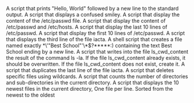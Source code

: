 A script that prints "Hello, World" followed by a new line to the standard output.
A script that displays a confused smiley.
A script that display the content of the /etc/passwd file.
A script that display the content of /etc/passwd and /etc/hosts.
A script that display the last 10 lines of /etc/passwd.
A script that display the first 10 lines of /etc/passwd.
A script that displays the third line of the file iacta.
A shell script that creates a file named exactly \*\\'"Best School"\'\\*$\?\*\*\*\*\*:) containing the text Best School ending by a new line.
A script that writes into the file ls_cwd_content the result of the command ls -la. If the file ls_cwd_content already exists, it should be overwritten. If the file ls_cwd_content does not exist, create it.
A script that duplicates the last line of the file iacta.
A script that deletes specific files using wildcards.
A script that counts the number of directories and sub-directories in the current directory.
A script that displays the 10 newest files in the current directory, One file per line. Sorted from the newest to the oldest
